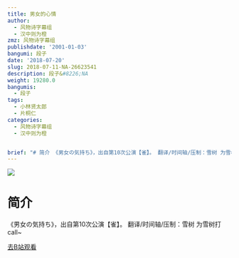 ```yaml
---
title: 男女的心情
author:
  - 风物诗字幕组
  - 汉中则为橙
zmz: 风物诗字幕组
publishdate: '2001-01-03'
bangumi: 段子
date: '2018-07-20'
slug: 2018-07-11-NA-26623541
description: 段子&#8226;NA
weight: 19280.0
bangumis:
  - 段子
tags:
  - 小林贤太郎
  - 片桐仁
categories:
  - 风物诗字幕组
  - 汉中则为橙


brief: "# 简介 《男女の気持ち》，出自第10次公演【雀】。 翻译/时间轴/压制：雪树 为雪树打call~"
---
```

![](https://i.imgur.com/aVui49S.jpg)
# 简介  
《男女の気持ち》，出自第10次公演【雀】。
翻译/时间轴/压制：雪树
为雪树打call~  

[去B站观看](https://www.bilibili.com/video/av26623541/)
 
